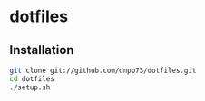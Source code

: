 # dotfiles

## Installation

```sh
git clone git://github.com/dnpp73/dotfiles.git
cd dotfiles
./setup.sh
```
